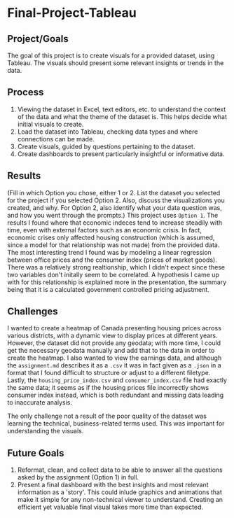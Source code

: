 # Final-Project-Tableau

## Project/Goals
The goal of this project is to create visuals for a provided dataset, using Tableau. The visuals should present some relevant insights or trends in the data.

## Process
1. Viewing the dataset in Excel, text editors, etc. to understand the context of the data and what the theme of the dataset is. This helps decide what initial visuals to create.
2. Load the dataset into Tableau, checking data types and where connections can be made.
3. Create visuals, guided by questions pertaining to the dataset.
4. Create dashboards to present particularly insightful or informative data. 

## Results
(Fill in which Option you chose, either 1 or 2. List the dataset you selected for the project if you selected Option 2. Also, discuss the visualizations you created, and why. For Option 2, also identify what your data question was, and how you went through the prompts.)
This project uses `Option 1`. The results I found where that economic indeces tend to increase steadily with time, even with external factors such as an economic crisis. In fact, economic crises only affected housing construction (which is assumed, since a model for that relationship was not made) from the provided data. The most interesting trend I found was by modeling a linear regression between office prices and the consumer index (prices of market goods). There was a relatively strong realtionship, which I didn't expect since these two variables don't initally seem to be correlated. A hypothesis I came up with for this relationship is explained more in the presentation, the summary being that it is a calculated government controlled pricing adjustment.

## Challenges 
I wanted to create a heatmap of Canada presenting housing prices across various districts, with a dynamic view to display prices at different years. However, the dataset did not provide any geodata; with more time, I could get the necessary geodata manually and add that to the data in order to create the heatmap. I also wanted to view the earnings data, and although the `assignment.md` describes it as a `.csv` it was in fact given as a `.json` in a format that I found difficult to structure or adjust to a different filetype. Lastly, the `housing_price_index.csv` and `consumer_index.csv` file had exactly the same data; it seems as if the housing prices file incorrectly shows consumer index instead, which is both redundant and missing data leading to inaccurate analysis.

The only challenge not a result of the poor quality of the dataset was learning the technical, business-related terms used. This was important for understanding the visuals.

## Future Goals
1. Reformat, clean, and collect data to be able to answer all the questions asked by the assignment (Option 1) in full.
2. Present a final dashboard with the best insights and most relevant information as a 'story'. This could inlude graphics and animations that make it simple for any non-technical viewer to understand. Creating an efficient yet valuable final visual takes more time than expected.
